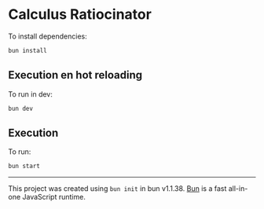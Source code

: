 # Calculus Ratiocinator

To install dependencies:

```bash
bun install
```

## Execution en hot reloading

To run in dev:

```bash
bun dev
```

## Execution

To run:

```bash
bun start
```

---
This project was created using `bun init` in bun v1.1.38. [Bun](https://bun.sh) is a fast all-in-one JavaScript runtime.
